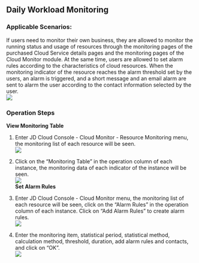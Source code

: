 ## Daily Workload Monitoring		
 ### Applicable Scenarios:		
 If users need to monitor their own business, they are allowed to monitor the running status and usage of resources through the monitoring pages of the purchased Cloud Service details pages and the monitoring pages of the Cloud Monitor module. At the same time, users are allowed to set alarm rules according to the characteristics of cloud resources. When the monitoring indicator of the resource reaches the alarm threshold set by the users, an alarm is triggered, and a short message and an email alarm are sent to alarm the user according to the contact information selected by the user.		
 ![](https://raw.githubusercontent.com/jdcloudcom/cn/edit/image/Cloud-Monitor/1.%E6%9C%80%E4%BD%B3%E5%AE%9E%E8%B7%B5.png)		
 ### Operation Steps		
 **View Monitoring Table**		
		
 1. Enter JD Cloud Console - Cloud Monitor - Resource Monitoring menu, the monitoring list of each resource will be seen.		
 ![](https://raw.githubusercontent.com/jdcloudcom/cn/edit/image/Cloud-Monitor/yunziyuan/1.%E8%B5%84%E6%BA%90%E7%9B%91%E6%8E%A7.png)		
 2. Click on the “Monitoring Table” in the operation column of each instance, the monitoring data of each indicator of the instance will be seen.		
 ![](https://raw.githubusercontent.com/jdcloudcom/cn/edit/image/Cloud-Monitor/yunziyuan/2.%E8%B5%84%E6%BA%90%E7%9B%91%E6%8E%A7.png)		
 **Set Alarm Rules**		
		
 1. Enter JD Cloud Console - Cloud Monitor menu, the monitoring list of each resource will be seen, click on the “Alarm Rules” in the operation column of each instance. Click on “Add Alarm Rules” to create alarm rules.		
 ![](https://raw.githubusercontent.com/jdcloudcom/cn/edit/image/Cloud-Monitor/yunziyuan/4.%E8%B5%84%E6%BA%90%E7%9B%91%E6%8E%A7.png)		
 2. Enter the monitoring item, statistical period, statistical method, calculation method, threshold, duration, add alarm rules and contacts, and click on “OK”.		
 ![](https://raw.githubusercontent.com/jdcloudcom/cn/edit/image/Cloud-Monitor/yunziyuan/5.%E8%B5%84%E6%BA%90%E7%9B%91%E6%8E%A7.png)		
		

